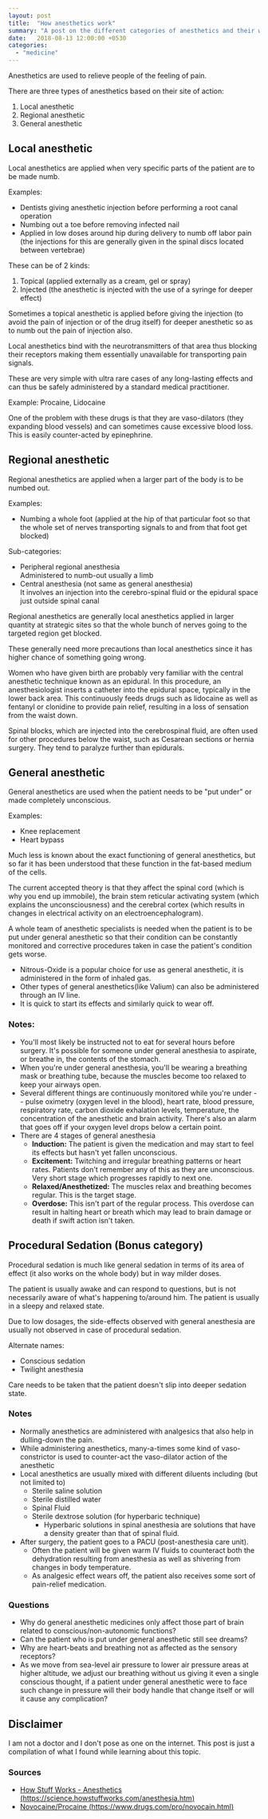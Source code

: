 ```yaml
---
layout: post
title:  "How anesthetics work"
summary: "A post on the different categories of anesthetics and their working mechanisms and differences."
date:   2018-08-13 12:00:00 +0530
categories: 
  - "medicine"
---
```


Anesthetics are used to relieve people of the feeling of pain.

There are three types of anesthetics based on their site of action:
1. Local anesthetic
2. Regional anesthetic
3. General anesthetic

## Local anesthetic

Local anesthetics are applied when very specific parts of the patient are to be made numb.

Examples:
* Dentists giving anesthetic injection before performing a root canal operation
* Numbing out a toe before removing infected nail
* Applied in low doses around hip during delivery to numb off labor pain (the injections for this are generally given in the spinal discs located between vertebrae)

These can be of 2 kinds:
1. Topical (applied externally as a cream, gel or spray)
2. Injected (the anesthetic is injected with the use of a syringe for deeper effect)

Sometimes a topical anesthetic is applied before giving the injection (to avoid the pain of injection or of the drug itself) for deeper anesthetic so as to numb out the pain of injection also.

Local anesthetics bind with the neurotransmitters of that area thus blocking their receptors making them essentially unavailable for transporting pain signals.

These are very simple with ultra rare cases of any long-lasting effects and can thus be safely administered by a standard medical practitioner.

Example: Procaine, Lidocaine

One of the problem with these drugs is that they are vaso-dilators (they expanding blood vessels) and can sometimes cause excessive blood loss. This is easily counter-acted by epinephrine.

## Regional anesthetic

Regional anesthetics are applied when a larger part of the body is to be numbed out.

Examples:
* Numbing a whole foot (applied at the hip of that particular foot so that the whole set of nerves transporting signals to and from that foot get blocked)

Sub-categories:
* Peripheral regional anesthesia <br>
  Administered to numb-out usually a limb
* Central anesthesia (not same as general anesthesia) <br>
  It involves an injection into the cerebro-spinal fluid or the epidural space just outside spinal canal

Regional anesthetics are generally local anesthetics applied in larger quantity at strategic sites so that the whole bunch of nerves going to the targeted region get blocked.

These generally need more precautions than local anesthetics since it has higher chance of something going wrong.

Women who have given birth are probably very familiar with the central anesthetic technique known as an epidural. In this procedure, an anesthesiologist inserts a catheter into the epidural space, typically in the lower back area. This continuously feeds drugs such as lidocaine as well as fentanyl or clonidine to provide pain relief, resulting in a loss of sensation from the waist down.

Spinal blocks, which are injected into the cerebrospinal fluid, are often used for other procedures below the waist, such as Cesarean sections or hernia surgery. They tend to paralyze further than epidurals.

## General anesthetic

General anesthetics are used when the patient needs to be "put under" or made completely unconscious.

Examples:
* Knee replacement
* Heart bypass

Much less is known about the exact functioning of general anesthetics, but so far it has been understood that these function in the fat-based medium of the cells.

The current accepted theory is that they affect the spinal cord (which is why you end up immobile), the brain stem reticular activating system (which explains the unconsciousness) and the cerebral cortex (which results in changes in electrical activity on an electroencephalogram).

A whole team of anesthetic specialists is needed when the patient is to be put under general anesthetic so that their condition can be constantly monitored and corrective procedures taken in case the patient's condition gets worse.

- Nitrous-Oxide is a popular choice for use as general anesthetic, it is administered in the form of inhaled gas.
- Other types of general anesthetics(like Valium) can also be administered through an IV line.
- It is quick to start its effects and similarly quick to wear off.

### Notes:

- You'll most likely be instructed not to eat for several hours before surgery. It's possible for someone under general anesthesia to aspirate, or breathe in, the contents of the stomach.
- When you're under general anesthesia, you'll be wearing a breathing mask or breathing tube, because the muscles become too relaxed to keep your airways open.
- Several different things are continuously monitored while you're under -- pulse oximetry (oxygen level in the blood), heart rate, blood pressure, respiratory rate, carbon dioxide exhalation levels, temperature, the concentration of the anesthetic and brain activity. There's also an alarm that goes off if your oxygen level drops below a certain point.
- There are 4 stages of general anesthesia
    - **Induction:** The patient is given the medication and may start to feel its effects but hasn't yet fallen unconscious.
    - **Excitement:** Twitching and irregular breathing patterns or heart rates. Patients don't remember any of this as they are unconscious. Very short stage which progresses rapidly to next one.
    - **Relaxed/Anesthetized:** The muscles relax and breathing becomes regular. This is the target stage.
    - **Overdose:** This isn't part of the regular process. This overdose can result in halting heart or breath which may lead to brain damage or death if swift action isn't taken.



## Procedural Sedation (Bonus category)

Procedural sedation is much like general sedation in terms of its area of effect (it also works on the whole body) but in way milder doses.

The patient is usually awake and can respond to questions, but is not necessarily aware of what's happening to/around him. The patient is usually in a sleepy and relaxed state.

Due to low dosages, the side-effects observed with general anesthesia are usually not observed in case of procedural sedation.

Alternate names:
- Conscious sedation
- Twilight anesthesia

Care needs to be taken that the patient doesn't slip into deeper sedation state.

### Notes

- Normally anesthetics are administered with analgesics that also help in dulling-down the pain.
- While administering anesthetics, many-a-times some kind of vaso-constrictor is used to counter-act the vaso-dilator action of the anesthetic 
- Local anesthetics are usually mixed with different diluents including (but not limited to)
    - Sterile saline solution
    - Sterile distilled water
    - Spinal Fluid
    - Sterile dextrose solution (for hyperbaric technique)
        - Hyperbaric solutions in spinal anesthesia are solutions that have a density greater than that of spinal fluid.
- After surgery, the patient goes to a PACU (post-anesthesia care unit).
    - Often the patient will be given warm IV fluids to counteract both the dehydration resulting from anesthesia as well as shivering from changes in body temperature.
    - As analgesic effect wears off, the patient also receives some sort of pain-relief medication.

### Questions

- Why do general anesthetic medicines only affect those part of brain related to conscious/non-autonomic functions?
- Can the patient who is put under general anesthetic still see dreams?
- Why are heart-beats and breathing not as affected as the sensory receptors?
- As we move from sea-level air pressure to lower air pressure areas at higher altitude, we adjust our breathing without us giving it even a single conscious thought, if a patient under general anesthetic were to face such change in pressure will their body handle that change itself or will it cause any complication?

## Disclaimer

I am not a doctor and I don't pose as one on the internet. This post is just a compilation of what I found while learning about this topic.

### Sources

- [How Stuff Works - Anesthetics (https://science.howstuffworks.com/anesthesia.htm)][source-how-stuff-works-anesthetics]
- [Novocaine/Procaine (https://www.drugs.com/pro/novocain.html)][source-drugs-com-novocaine]

[source-how-stuff-works-anesthetics]: https://science.howstuffworks.com/anesthesia.htm
[source-drugs-com-novocaine]: https://www.drugs.com/pro/novocain.html


